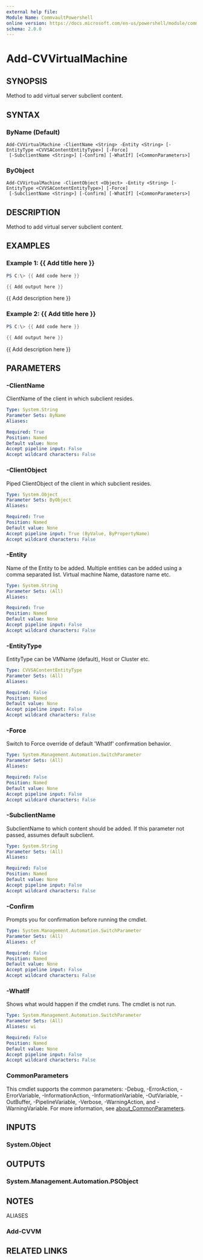 ```yaml
---
external help file:
Module Name: CommvaultPowershell
online version: https://docs.microsoft.com/en-us/powershell/module/commvaultpowershell/add-cvvirtualmachine
schema: 2.0.0
---
```


# Add-CVVirtualMachine

## SYNOPSIS
Method to add virtual server subclient content.

## SYNTAX

### ByName (Default)
```
Add-CVVirtualMachine -ClientName <String> -Entity <String> [-EntityType <CVVSAContentEntityType>] [-Force]
 [-SubclientName <String>] [-Confirm] [-WhatIf] [<CommonParameters>]
```

### ByObject
```
Add-CVVirtualMachine -ClientObject <Object> -Entity <String> [-EntityType <CVVSAContentEntityType>] [-Force]
 [-SubclientName <String>] [-Confirm] [-WhatIf] [<CommonParameters>]
```

## DESCRIPTION
Method to add virtual server subclient content.

## EXAMPLES

### Example 1: {{ Add title here }}
```powershell
PS C:\> {{ Add code here }}

{{ Add output here }}
```

{{ Add description here }}

### Example 2: {{ Add title here }}
```powershell
PS C:\> {{ Add code here }}

{{ Add output here }}
```

{{ Add description here }}

## PARAMETERS

### -ClientName
ClientName of the client in which subclient resides.

```yaml
Type: System.String
Parameter Sets: ByName
Aliases:

Required: True
Position: Named
Default value: None
Accept pipeline input: False
Accept wildcard characters: False
```

### -ClientObject
Piped ClientObject of the client in which subclient resides.

```yaml
Type: System.Object
Parameter Sets: ByObject
Aliases:

Required: True
Position: Named
Default value: None
Accept pipeline input: True (ByValue, ByPropertyName)
Accept wildcard characters: False
```

### -Entity
Name of the Entity to be added.
Multiple entities can be added using a comma separated list.
Virtual machine Name, datastore name etc.

```yaml
Type: System.String
Parameter Sets: (All)
Aliases:

Required: True
Position: Named
Default value: None
Accept pipeline input: False
Accept wildcard characters: False
```

### -EntityType
EntityType can be VMName (default), Host or Cluster etc.

```yaml
Type: CVVSAContentEntityType
Parameter Sets: (All)
Aliases:

Required: False
Position: Named
Default value: None
Accept pipeline input: False
Accept wildcard characters: False
```

### -Force
Switch to Force override of default 'WhatIf' confirmation behavior.

```yaml
Type: System.Management.Automation.SwitchParameter
Parameter Sets: (All)
Aliases:

Required: False
Position: Named
Default value: None
Accept pipeline input: False
Accept wildcard characters: False
```

### -SubclientName
SubclientName to which content should be added.
If this parameter not passed, assumes default subclient.

```yaml
Type: System.String
Parameter Sets: (All)
Aliases:

Required: False
Position: Named
Default value: None
Accept pipeline input: False
Accept wildcard characters: False
```

### -Confirm
Prompts you for confirmation before running the cmdlet.

```yaml
Type: System.Management.Automation.SwitchParameter
Parameter Sets: (All)
Aliases: cf

Required: False
Position: Named
Default value: None
Accept pipeline input: False
Accept wildcard characters: False
```

### -WhatIf
Shows what would happen if the cmdlet runs.
The cmdlet is not run.

```yaml
Type: System.Management.Automation.SwitchParameter
Parameter Sets: (All)
Aliases: wi

Required: False
Position: Named
Default value: None
Accept pipeline input: False
Accept wildcard characters: False
```

### CommonParameters
This cmdlet supports the common parameters: -Debug, -ErrorAction, -ErrorVariable, -InformationAction, -InformationVariable, -OutVariable, -OutBuffer, -PipelineVariable, -Verbose, -WarningAction, and -WarningVariable. For more information, see [about_CommonParameters](http://go.microsoft.com/fwlink/?LinkID=113216).

## INPUTS

### System.Object

## OUTPUTS

### System.Management.Automation.PSObject

## NOTES

ALIASES

### Add-CVVM

## RELATED LINKS

